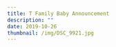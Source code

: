 ```yaml
---
title: T Family Baby Announcement
description: ""
date: 2019-10-26
thumbnail: /img/DSC_9921.jpg
---
```

